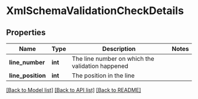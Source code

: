 # XmlSchemaValidationCheckDetails

## Properties
Name | Type | Description | Notes
------------ | ------------- | ------------- | -------------
**line_number** | **int** | The line number on which the validation happened | 
**line_position** | **int** | The position in the line | 

[[Back to Model list]](../README.md#documentation-for-models) [[Back to API list]](../README.md#documentation-for-api-endpoints) [[Back to README]](../README.md)


